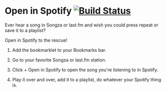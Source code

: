 Open in Spotify [![Build Status](https://travis-ci.org/lauren/open-in-spotify.png?branch=master)](https://travis-ci.org/lauren/open-in-spotify)
===============

Ever hear a song in Songza or last.fm and wish you could press repeat or save it to a playlist?

Open in Spotify to the rescue!

1. Add the bookmarklet to your Bookmarks bar.

2. Go to your favorite Songza or last.fm station.

3. Click + Open in Spotify to open the song you're listening to in Spotify.

4. Play it over and over, add it to a playlist, do whatever your Spotify thing is.